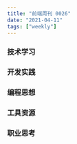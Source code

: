 ```yaml
---
title: "前端周刊 0026"
date: "2021-04-11"
tags: ["weekly"]
---
```


### 技术学习

### 开发实践

### 编程思想

### 工具资源

### 职业思考


